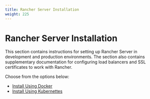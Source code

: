 ```yaml
---
title: Rancher Server Installation
weight: 225
---
```


# Rancher Server Installation

This section contains instructions for setting up Rancher Server in development and production environments. The section also contains supplementary documentation for configuring load balancers and SSL certificates to work with Rancher.

Choose from the options below:

- [Install Using Docker](/rancher/installation/server-installation/install-using-docker/)
- [Install Using Kubernettes](/rancher/installation/server-installation/install-using-kubernetes/)
